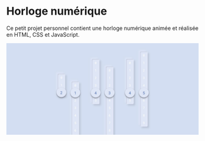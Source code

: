 # Horloge numérique

Ce petit projet personnel contient une horloge numérique animée et réalisée en HTML, CSS et JavaScript.

![Prévisualisation](preview.jpg)

